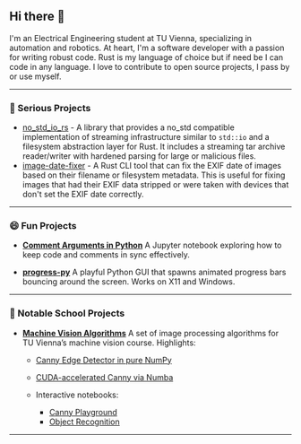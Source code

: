 ## Hi there 👋

I'm an Electrical Engineering student at TU Vienna, specializing in automation and robotics.
At heart, I'm a software developer with a passion for writing robust code.
Rust is my language of choice but if need be I can code in any language.
I love to contribute to open source projects, I pass by or use myself.

---

### 🚀 Serious Projects

- [no_std_io_rs](https://github.com/raldone01/no_std_io_rs) - A library that provides a no_std compatible implementation of streaming infrastructure similar to `std::io` and a filesystem abstraction layer for Rust. It includes a streaming tar archive reader/writer with hardened parsing for large or malicious files.
- [image-date-fixer](https://github.com/raldone01/image-date-fixer) - A Rust CLI tool that can fix the EXIF date of images based on their filename or filesystem metadata. This is useful for fixing images that had their EXIF data stripped or were taken with devices that don't set the EXIF date correctly.

---

### 😄 Fun Projects

* **[Comment Arguments in Python](https://github.com/raldone01/python-lessons-py/blob/main/lesson_0_comments.ipynb)**
  A Jupyter notebook exploring how to keep code and comments in sync effectively.

* **[progress-py](https://github.com/raldone01/progress-py)**
  A playful Python GUI that spawns animated progress bars bouncing around the screen.
  Works on X11 and Windows.

---

### 🏫 Notable School Projects

* **[Machine Vision Algorithms](https://github.com/raldone01/machine_vision_algos)**
  A set of image processing algorithms for TU Vienna’s machine vision course.
  Highlights:

  * [Canny Edge Detector in pure NumPy](https://github.com/raldone01/machine_vision_algos/blob/main/python/canny/canny_impls/rd_vec_v4_dibit.py)
  * [CUDA-accelerated Canny via Numba](https://github.com/raldone01/machine_vision_algos/blob/main/python/canny/canny_impls/rd_numba_cuda_fp32.py)
  * Interactive notebooks:

    * [Canny Playground](https://github.com/raldone01/machine_vision_algos/blob/main/python/canny/canny_playground.ipynb)
    * [Object Recognition](https://github.com/raldone01/machine_vision_algos/blob/main/python/points_of_interest/points_of_interest.ipynb)

---
